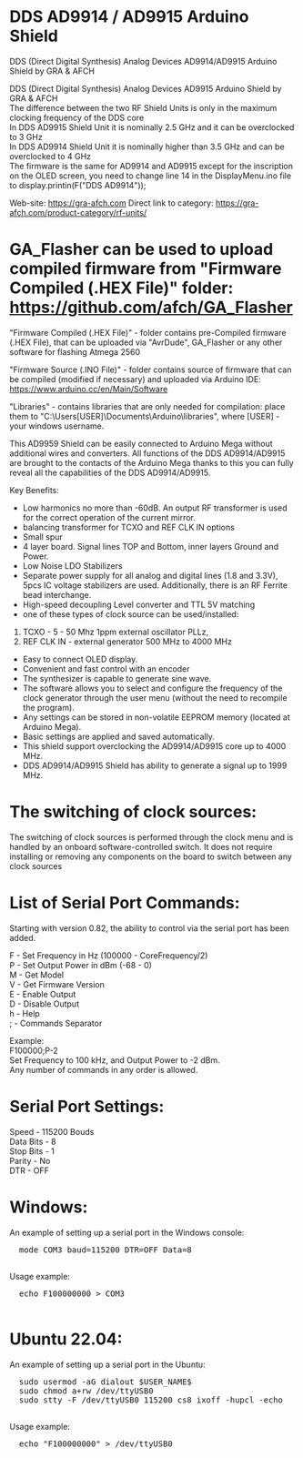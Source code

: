 # DDS AD9914 / AD9915 Arduino Shield
DDS (Direct Digital Synthesis) Analog Devices AD9914/AD9915 Arduino Shield by GRA &amp; AFCH

DDS (Direct Digital Synthesis) Analog Devices AD9915 Arduino Shield by GRA &amp; AFCH <br/>
The difference between the two RF Shield Units is only in the maximum clocking frequency of the DDS core <br/>
In DDS AD9915 Shield Unit it is nominally 2.5 GHz and it can be overclocked to 3 GHz <br/>
In DDS AD9914 Shield Unit it is nominally higher than 3.5 GHz and can be overclocked to 4 GHz <br/>
The firmware is the same for AD9914 and AD9915 except for the inscription on the OLED screen, you need to change line 14 in the DisplayMenu.ino file to display.printin(F("DDS AD9914")); <br/>

Web-site: https://gra-afch.com
Direct link to category:  https://gra-afch.com/product-category/rf-units/

# GA_Flasher can be used to upload compiled firmware from "Firmware Compiled (.HEX File)" folder: https://github.com/afch/GA_Flasher

"Firmware Compiled (.HEX File)" - folder contains pre-Compiled firmware (.HEX File), that can be uploaded via "AvrDude", GA_Flasher or any other software for flashing Atmega 2560

"Firmware Source (.INO File)" - folder contains source of firmware that can be compiled (modified if necessary) and uploaded via Arduino IDE: https://www.arduino.cc/en/Main/Software

"Libraries" - contains libraries that are only needed for compilation: place them to "C:\Users\[USER]\Documents\Arduino\libraries", where [USER] - your windows username.

This AD9959 Shield can be easily connected to Arduino Mega without additional wires and converters. All functions of the DDS AD9914/AD9915 are brought to the contacts of the Arduino Mega thanks to this you can fully reveal all the capabilities of the DDS AD9914/AD9915.

Key Benefits:

* Low harmonics no more than -60dB. An output RF transformer is used for the correct operation of the current mirror.
* balancing transformer for TCXO and REF CLK IN options
* Small spur
* 4 layer board. Signal lines TOP and Bottom, inner layers Ground and Power.
* Low Noise LDO Stabilizers
* Separate power supply for all analog and digital lines (1.8 and 3.3V), 5pcs IC voltage stabilizers are used. Additionally, there is an RF Ferrite bead interchange.
* High-speed decoupling Level converter and TTL 5V matching
* one of these types of clock source can be used/installed:

1. TCXO - 5 - 50 Mhz 1ppm external oscillator PLLz,
2. REF CLK IN - external generator 500 MHz to 4000 MHz


* Easy to connect OLED display.
* Convenient and fast control with an encoder
* The synthesizer is capable to generate sine wave.
* The software allows you to select and configure the frequency of the clock generator through the user menu (without the need to recompile the program).
* Any settings can be stored in non-volatile EEPROM memory (located at Arduino Mega).
* Basic settings are applied and saved automatically.
* This shield support overclocking the AD9914/AD9915 core up to 4000 MHz.
* DDS AD9914/AD9915 Shield has ability to generate a signal up to 1999 MHz.

# The switching of clock sources:
The switching of clock sources is performed through the clock menu and is handled by an onboard software-controlled switch. It does not require installing or removing any components on the board to switch between any clock sources

# List of Serial Port Commands:
Starting with version 0.82, the ability to control via the serial port has been added.

  F - Set Frequency in Hz (100000 - CoreFrequency/2)  
  P - Set Output Power in dBm (-68 - 0)  
  M - Get Model  
  V - Get Firmware Version  
  E - Enable Output  
  D - Disable Output  
  h - Help  
  ; - Commands Separator  
          
Example:  
  F100000;P-2  
Set Frequency to 100 kHz, and Output Power to -2 dBm.  
Any number of commands in any order is allowed.  

# Serial Port Settings:

  Speed - 115200 Bouds  
  Data Bits - 8  
  Stop Bits - 1  
  Parity - No  
  DTR - OFF  
# Windows:

An example of setting up a serial port in the Windows console:
  <pre>
  mode COM3 baud=115200 DTR=OFF Data=8
  </pre>
  
Usage example:
  <pre>
  echo F100000000 > COM3
  </pre>
# Ubuntu 22.04:

An example of setting up a serial port in the Ubuntu:
  <pre>
  sudo usermod -aG dialout $USER_NAME$
  sudo chmod a+rw /dev/ttyUSB0
  sudo stty -F /dev/ttyUSB0 115200 cs8 ixoff -hupcl -echo
  </pre>
  
Usage example:
  <pre>
  echo "F100000000" > /dev/ttyUSB0
  </pre>
